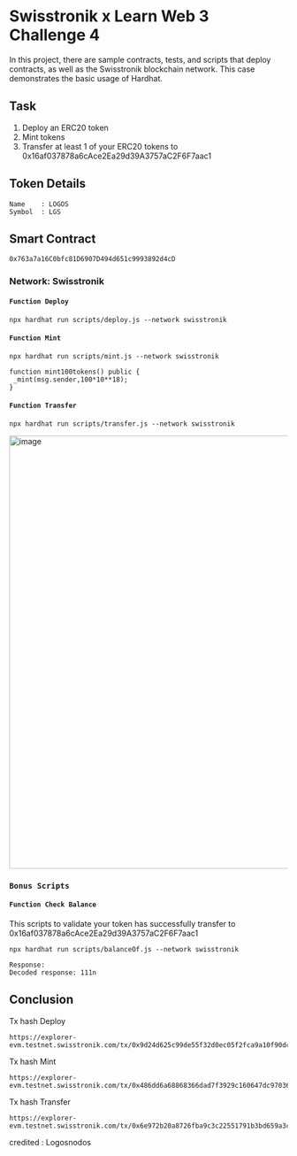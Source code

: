 # Swisstronik x Learn Web 3 Challenge 4 

In this project, there are sample contracts, tests, and scripts that deploy contracts, as well as the Swisstronik blockchain network. This case demonstrates the basic usage of Hardhat.

## Task

1. Deploy an ERC20 token
2. Mint tokens
3. Transfer at least 1 of your ERC20 tokens to 0x16af037878a6cAce2Ea29d39A3757aC2F6F7aac1

## Token Details

```
Name    : LOGOS
Symbol  : LGS
```

## Smart Contract

```
0x763a7a16C0bfc81D6907D494d651c9993892d4cD
```


### Network: Swisstronik


#### `Function Deploy`

```shell
npx hardhat run scripts/deploy.js --network swisstronik
```

#### `Function Mint`

```shell
npx hardhat run scripts/mint.js --network swisstronik
```

```shell
function mint100tokens() public {
 _mint(msg.sender,100*10**18);
}
```

#### `Function Transfer`

```shell
npx hardhat run scripts/transfer.js --network swisstronik
```
<img width="783" alt="image" src="https://github.com/Logosdibta/Swisstronik_LW3_CC4/assets/97156724/62bbd3fe-0ae6-407b-bb24-66885eb45777">

### `Bonus Scripts`

#### `Function Check Balance`

This scripts to validate your token has successfully transfer to 0x16af037878a6cAce2Ea29d39A3757aC2F6F7aac1

```shell
npx hardhat run scripts/balanceOf.js --network swisstronik
```
```
Response:
Decoded response: 111n
```

## Conclusion

Tx hash Deploy
```
https://explorer-evm.testnet.swisstronik.com/tx/0x9d24d625c99de55f32d0ec05f2fca9a10f90dc4b7e89631fee4c9161e9eed1f7
```

Tx hash Mint
```
https://explorer-evm.testnet.swisstronik.com/tx/0x486dd6a68868366dad7f3929c160647dc97036d5d857df442bf1e7a092d05058
```

Tx hash Transfer
```
https://explorer-evm.testnet.swisstronik.com/tx/0x6e972b20a8726fba9c3c22551791b3bd659a3c2130918ab132784f790f3100eb
```

credited : Logosnodos

